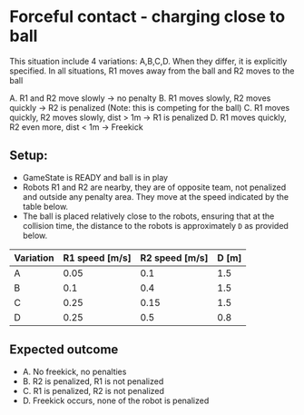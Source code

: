 # Forceful contact - charging close to ball
This situation include 4 variations: A,B,C,D. When they differ, it is explicitly
specified. In all situations, R1 moves away from the ball and R2 moves to the ball

A. R1 and R2 move slowly -> no penalty
B. R1 moves slowly, R2 moves quickly -> R2 is penalized (Note: this is competing for the ball)
C. R1 moves quickly, R2 moves slowly, dist > 1m -> R1 is penalized
D. R1 moves quickly, R2 even more, dist < 1m -> Freekick

## Setup:

- GameState is READY and ball is in play
- Robots R1 and R2 are nearby, they are of opposite team, not penalized and
  outside any penalty area. They move at the speed indicated by the table below.
- The ball is placed relatively close to the robots, ensuring that at
  the collision time, the distance to the robots is approximately `D` as
  provided below.
  
| Variation | R1 speed [m/s] | R2 speed [m/s] | D [m] |
|-----------|----------------|----------------|-------|
| A         |           0.05 |            0.1 |   1.5 |
| B         |            0.1 |            0.4 |   1.5 |
| C         |           0.25 |           0.15 |   1.5 |
| D         |           0.25 |            0.5 |   0.8 |

## Expected outcome

- A. No freekick, no penalties
- B. R2 is penalized, R1 is not penalized
- C. R1 is penalized, R2 is not penalized
- D. Freekick occurs, none of the robot is penalized
